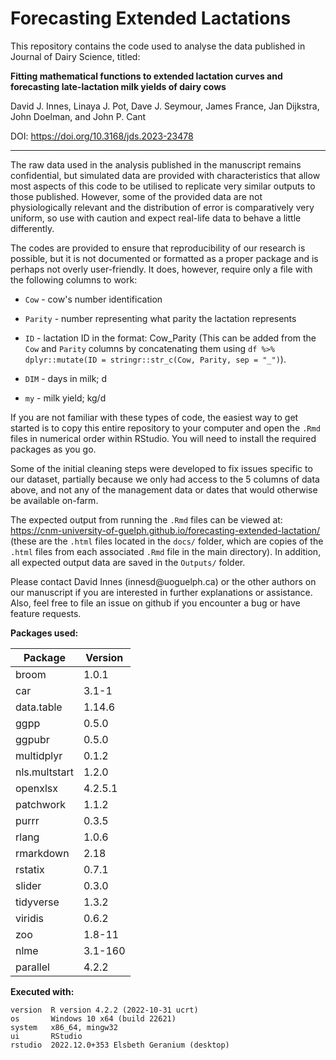 # Forecasting Extended Lactations

<!-- badges: start -->

<!-- badges: end -->

This repository contains the code used to analyse the data published in Journal of Dairy Science, titled:

**Fitting mathematical functions to extended lactation curves and forecasting late-lactation milk yields of dairy cows**

David J. Innes, Linaya J. Pot, Dave J. Seymour, James France, Jan Dijkstra, John Doelman, and John P. Cant

DOI: https://doi.org/10.3168/jds.2023-23478

------------------------------------------------------------------------

The raw data used in the analysis published in the manuscript remains confidential, but simulated data are provided with characteristics that allow most aspects of this code to be utilised to replicate very similar outputs to those published. However, some of the provided data are not physiologically relevant and the distribution of error is comparatively very uniform, so use with caution and expect real-life data to behave a little differently.

The codes are provided to ensure that reproducibility of our research is possible, but it is not documented or formatted as a proper package and is perhaps not overly user-friendly. It does, however, require only a file with the following columns to work:

-   `Cow` - cow's number identification

-   `Parity` - number representing what parity the lactation represents

-   `ID` - lactation ID in the format: Cow_Parity (This can be added from the `Cow` and `Parity` columns by concatenating them using `df %>% dplyr::mutate(ID = stringr::str_c(Cow, Parity, sep = "_")`).

-   `DIM` - days in milk; d

-   `my` - milk yield; kg/d

If you are not familiar with these types of code, the easiest way to get started is to copy this entire repository to your computer and open the `.Rmd` files in numerical order within RStudio. You will need to install the required packages as you go.

Some of the initial cleaning steps were developed to fix issues specific to our dataset, partially because we only had access to the 5 columns of data above, and not any of the management data or dates that would otherwise be available on-farm.

The expected output from running the `.Rmd` files can be viewed at: <https://cnm-university-of-guelph.github.io/forecasting-extended-lactation/> (these are the `.html` files located in the `docs/` folder, which are copies of the `.html` files from each associated `.Rmd` file in the main directory). In addition, all expected output data are saved in the `Outputs/` folder.

Please contact David Innes (innesd\@uoguelph.ca) or the other authors on our manuscript if you are interested in further explanations or assistance. Also, feel free to file an issue on github if you encounter a bug or have feature requests.

**Packages used:**

| Package       | Version |
|---------------|---------|
| broom         | 1.0.1   |  
| car           | 3.1-1   |          
| data.table    | 1.14.6  |  
| ggpp          | 0.5.0   |         
| ggpubr        | 0.5.0   |       
| multidplyr    | 0.1.2   |   
| nls.multstart | 1.2.0   |
| openxlsx      | 4.2.5.1 |   
| patchwork     | 1.1.2   |    
| purrr         | 0.3.5   |        
| rlang         | 1.0.6   |        
| rmarkdown     | 2.18    |     
| rstatix       | 0.7.1   |      
| slider        | 0.3.0   |       
| tidyverse     | 1.3.2   |    
| viridis       | 0.6.2   |      
| zoo           | 1.8-11  |         
| nlme          | 3.1-160 |       
| parallel      | 4.2.2   | 

**Executed with:**
```
version  R version 4.2.2 (2022-10-31 ucrt)
os       Windows 10 x64 (build 22621)
system   x86_64, mingw32  
ui       RStudio  
rstudio  2022.12.0+353 Elsbeth Geranium (desktop)
 ```
